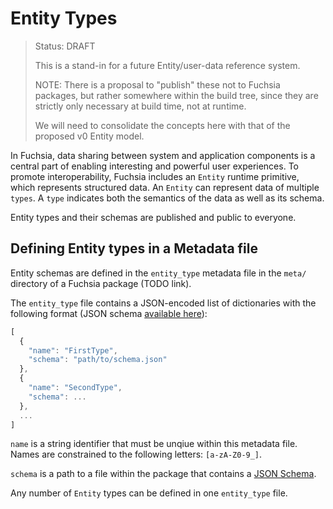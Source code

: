 Entity Types
===
> Status: DRAFT
> 
> This is a stand-in for a future Entity/user-data reference system.
>
> NOTE: There is a proposal to "publish" these not to Fuchsia packages, but
> rather somewhere within the build tree, since they are strictly only necessary
> at build time, not at runtime.
>
> We will need to consolidate the concepts here with that of the proposed v0
> Entity model.

In Fuchsia, data sharing between system and application components is a central
part of enabling interesting and powerful user experiences. To promote
interoperability, Fuchsia includes an `Entity` runtime primitive, which
represents structured data. An `Entity` can represent data of multiple `types`.
A `type` indicates both the semantics of the data as well as its schema.

Entity types and their schemas are published and public to everyone.

## Defining Entity types in a Metadata file
Entity schemas are defined in the `entity_type` metadata file in the `meta/`
directory of a Fuchsia package (TODO link).

The `entity_type` file contains a JSON-encoded list of dictionaries with the
following format (JSON schema [available
here](../src/package_manager/metadata_schemas/entity_type.json)):

```javascript
[
  {
    "name": "FirstType",
    "schema": "path/to/schema.json"
  },
  {
    "name": "SecondType",
    "schema": ...
  },
  ...
]

```

`name` is a string identifier that must be unqiue within this metadata file. Names are constrained to the following letters: `[a-zA-Z0-9_]`.

`schema` is a path to a file within the package that contains a [JSON Schema](http://json-schema.org/).

Any number of `Entity` types can be defined in one `entity_type` file.
